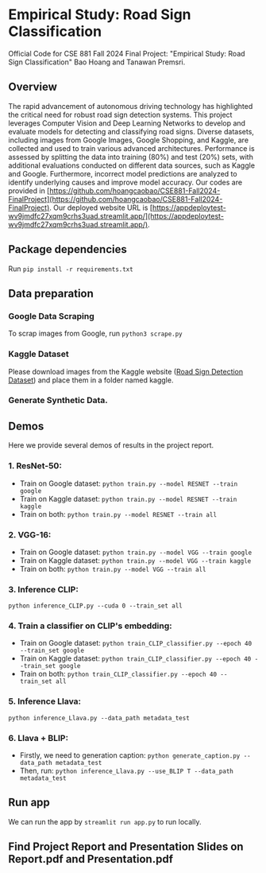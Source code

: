 # Empirical Study: Road Sign Classification
Official Code for CSE 881 Fall 2024 Final Project: "Empirical Study: Road Sign Classification" Bao Hoang and Tanawan Premsri.

## Overview
 The rapid advancement of autonomous driving technology has highlighted the critical need for robust road sign detection systems. This project leverages Computer Vision and Deep Learning Networks to develop and evaluate models for detecting and classifying road signs. Diverse datasets, including images from Google Images, Google Shopping, and Kaggle, are collected and used to train various advanced architectures. Performance is assessed by splitting the data into training (80\%) and test (20\%) sets, with additional evaluations conducted on different data sources, such as Kaggle and Google. Furthermore, incorrect model predictions are analyzed to identify underlying causes and improve model accuracy. Our codes are provided in [https://github.com/hoangcaobao/CSE881-Fall2024-FinalProject](https://github.com/hoangcaobao/CSE881-Fall2024-FinalProject). Our deployed website URL is [https://appdeploytest-wv9jmdfc27xqm9crhs3uad.streamlit.app/](https://appdeploytest-wv9jmdfc27xqm9crhs3uad.streamlit.app/).

## Package dependencies
Run ```pip install -r requirements.txt```

## Data preparation
### Google Data Scraping
To scrap images from Google, run ```python3 scrape.py```

### Kaggle Dataset
Please download images from the Kaggle website ([Road Sign Detection Dataset](https://www.kaggle.com/datasets/andrewmvd/road-sign-detection/data)) and place them in a folder named kaggle.

### Generate Synthetic Data. 

## Demos
Here we provide several demos of results in the project report.

### 1. ResNet-50:
+ Train on Google dataset: ```python train.py --model RESNET --train google```
+ Train on Kaggle dataset: ```python train.py --model RESNET --train kaggle```
+ Train on both: ```python train.py --model RESNET --train all```

### 2. VGG-16:
+ Train on Google dataset: ```python train.py --model VGG --train google```
+ Train on Kaggle dataset: ```python train.py --model VGG --train kaggle```
+ Train on both: ```python train.py --model VGG --train all```

### 3. Inference CLIP:
```python inference_CLIP.py --cuda 0 --train_set all```

### 4. Train a classifier on CLIP's embedding:
+ Train on Google dataset: ```python train_CLIP_classifier.py --epoch 40 --train_set google``` 
+ Train on Kaggle dataset: ```python train_CLIP_classifier.py --epoch 40 --train_set google``` 
+ Train on both: ```python train_CLIP_classifier.py --epoch 40 --train_set all``` 

### 5. Inference Llava:
```python inference_Llava.py --data_path metadata_test```

### 6. Llava + BLIP:
+ Firstly, we need to generation caption: ```python generate_caption.py --data_path metadata_test```
+ Then, run: ```python inference_Llava.py --use_BLIP T --data_path metadata_test```

## Run app
We can run the app by ```streamlit run app.py``` to run locally.

## Find Project Report and Presentation Slides on Report.pdf and Presentation.pdf
  
 
